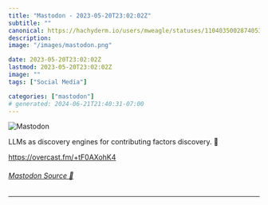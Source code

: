 ```yaml
---
title: "Mastodon - 2023-05-20T23:02:02Z"
subtitle: ""
canonical: https://hachyderm.io/users/mweagle/statuses/110403500287405332
description:
image: "/images/mastodon.png"

date: 2023-05-20T23:02:02Z
lastmod: 2023-05-20T23:02:02Z
image: ""
tags: ["Social Media"]

categories: ["mastodon"]
# generated: 2024-06-21T21:40:31-07:00
---
```

![Mastodon](/images/mastodon.png)

<p>LLMs as discovery engines for contributing factors discovery. 🤔</p><p><a href="https://overcast.fm/+tF0AXohK4" target="_blank" rel="nofollow noopener noreferrer" translate="no"><span class="invisible">https://</span><span class="">overcast.fm/+tF0AXohK4</span><span class="invisible"></span></a></p>


###### [Mastodon Source 🐘](https://hachyderm.io/@mweagle/110403500287405332)

___
